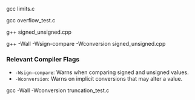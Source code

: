   
  
gcc limits.c 
  
  
gcc overflow_test.c 
  
  
 g++ signed_unsigned.cpp

 g++ -Wall -Wsign-compare -Wconversion signed_unsigned.cpp

 ### Relevant Compiler Flags

* `-Wsign-compare`: Warns when comparing signed and unsigned values.
* `-Wconversion`: Warns on implicit conversions that may alter a value.


gcc -Wall -Wconversion truncation_test.c